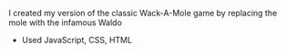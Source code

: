 I created my version of the classic Wack-A-Mole game by replacing the mole with the infamous Waldo

- Used JavaScript, CSS, HTML
